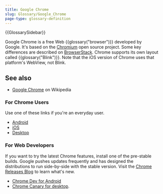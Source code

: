 ```yaml
---
title: Google Chrome
slug: Glossary/Google_Chrome
page-type: glossary-definition
---
```


{{GlossarySidebar}}

Google Chrome is a free Web {{glossary("browser")}} developed by Google. It's based on the [Chromium](https://www.chromium.org/) open source project. Some key differences are described on [BrowserStack](https://www.browserstack.com/guide/difference-between-chrome-and-chromium#toc5). Chrome supports its own layout called {{glossary("Blink")}}. Note that the iOS version of Chrome uses that platform's WebView, not Blink.

## See also

- [Google Chrome](https://en.wikipedia.org/wiki/Google_Chrome) on Wikipedia

### For Chrome Users

Use one of these links if you're an everyday user.

- [Android](https://play.google.com/store/apps/details?id=com.android.chrome)
- [iOS](https://apps.apple.com/us/app/chrome-web-browser-by-google/id535886823)
- [Desktop](https://www.google.com/chrome/)

### For Web Developers

If you want to try the latest Chrome features, install one of the pre-stable builds. Google pushes updates frequently and has designed the distributions to run side-by-side with the stable version. Visit the [Chrome Releases Blog](https://chromereleases.googleblog.com) to learn what's new.

- [Chrome Dev for Android](https://play.google.com/store/apps/details?id=com.chrome.dev)
- [Chrome Canary for desktop](https://www.google.com/chrome/canary/).
